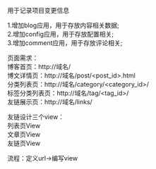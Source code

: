 用于记录项目变更信息

1.增加blog应用，用于存放内容相关数据; <br/>
2.增加config应用，用于存放配置相关; <br/>
3.增加comment应用，用于存放评论相关; <br/>

页面需求： <br/>
博客首页：http://域名/ <br/>
博文详情页：http://域名/post/<post_id>.html <br/>
分类列表页：http://域名/category/<category_id>/ <br/>
标签分类列表页：http://域名/tag/<tag_id>/ <br/>
友链展示页：http://域名/links/ <br/>

友链设计三个view： <br/>
列表页View  <br/>
文章页View  <br/>
友链页View  <br/>

流程：定义url->编写view

